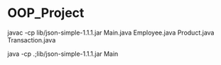 ﻿# OOP_Project
javac -cp lib/json-simple-1.1.1.jar Main.java Employee.java Product.java Transaction.java


java -cp .;lib/json-simple-1.1.1.jar Main
